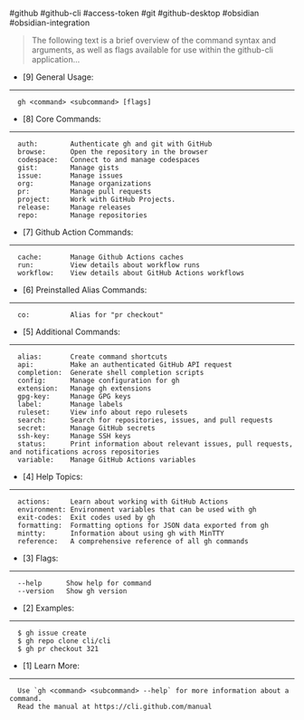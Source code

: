 #github #github-cli #access-token #git #github-desktop #obsidian #obsidian-integration

>The following text is a brief overview of the command syntax and arguments, as well as flags available for use within the github-cli application...

- [9] General Usage:
---
```github-cli
  gh <command> <subcommand> [flags]
```

- [8] Core Commands:
---
```github-cli
  auth:        Authenticate gh and git with GitHub
  browse:      Open the repository in the browser
  codespace:   Connect to and manage codespaces
  gist:        Manage gists
  issue:       Manage issues
  org:         Manage organizations
  pr:          Manage pull requests
  project:     Work with GitHub Projects.
  release:     Manage releases
  repo:        Manage repositories
```

- [7] Github Action Commands:
---
```github-cli
  cache:       Manage Github Actions caches
  run:         View details about workflow runs
  workflow:    View details about GitHub Actions workflows
```

- [6] Preinstalled Alias Commands:
---
```github-cli
  co:          Alias for "pr checkout"
```

- [5] Additional Commands: 
---
```github-cli
  alias:       Create command shortcuts
  api:         Make an authenticated GitHub API request
  completion:  Generate shell completion scripts
  config:      Manage configuration for gh
  extension:   Manage gh extensions
  gpg-key:     Manage GPG keys
  label:       Manage labels
  ruleset:     View info about repo rulesets
  search:      Search for repositories, issues, and pull requests
  secret:      Manage GitHub secrets
  ssh-key:     Manage SSH keys
  status:      Print information about relevant issues, pull requests, and notifications across repositories
  variable:    Manage GitHub Actions variables
```

- [4] Help Topics: 
---
```github-cli
  actions:     Learn about working with GitHub Actions
  environment: Environment variables that can be used with gh
  exit-codes:  Exit codes used by gh
  formatting:  Formatting options for JSON data exported from gh
  mintty:      Information about using gh with MinTTY
  reference:   A comprehensive reference of all gh commands
```

- [3] Flags: 
---
```github-cli
  --help      Show help for command
  --version   Show gh version
```

- [2] Examples:
---
```github-cli
  $ gh issue create
  $ gh repo clone cli/cli
  $ gh pr checkout 321
```

- [1] Learn More: 
---
```github-cli
  Use `gh <command> <subcommand> --help` for more information about a command.
  Read the manual at https://cli.github.com/manual
  ```


